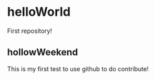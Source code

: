# helloWorld
First repository!

hollowWeekend
-------------
This is my first test to use github to do contribute!

